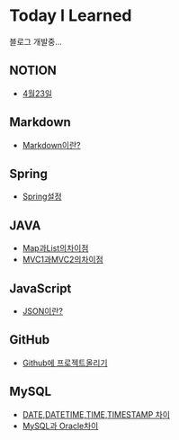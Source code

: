 # Today I Learned
블로그 개발중...

## NOTION
* [4월23일](https://github.com/hanyellding/TIL/blob/main/NOTION/2021-04-23.md)

## Markdown
* [Markdown이란?](https://github.com/hanyellding/TIL/blob/main/Markdown/Markdown%EC%9D%B4%EB%9E%80.md)

## Spring
* [Spring설정]()

## JAVA
* [Map과List의차이점](https://github.com/hanyellding/TIL/blob/main/JAVA/Map%EA%B3%BCList.md)
* [MVC1과MVC2의차이점](https://github.com/hanyellding/TIL/blob/main/JAVA/MVC1,%20MVC2%20%EC%B0%A8%EC%9D%B4%EC%A0%90.md)

## JavaScript
* [JSON이란?]()

## GitHub
* [Github에 프로젝트올리기](https://github.com/hanyellding/TIL/blob/main/Github/Github%EC%97%90%20%ED%94%84%EB%A1%9C%EC%A0%9D%ED%8A%B8%20%EC%98%AC%EB%A6%AC%EA%B8%B0.md)

## MySQL
* [DATE,DATETIME,TIME,TIMESTAMP 차이](https://github.com/hanyellding/TIL/blob/main/MySQL/DATE,%20DATETIME,%20TIME,%20TIMESTAMP%EC%B0%A8%EC%9D%B4.md)
* [MySQL과 Oracle차이](https://github.com/hanyellding/TIL/blob/main/MySQL/MySQL%EA%B3%BC%20Oracle.md)

